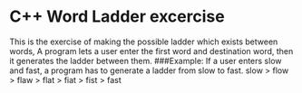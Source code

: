# C++ Word Ladder excercise

This is the exercise of making the possible ladder which exists between words,
A program lets a user enter the first word and destination word, then it generates the ladder between them.
###Example:
If a user enters slow and fast, a program has to generate a ladder from slow to fast.
slow > flow > flaw > flat > fiat > fist > fast  
